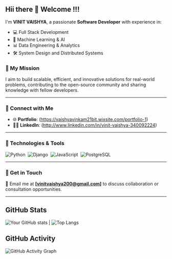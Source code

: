 ## Hii there 👋 Welcome !!!

I'm **VINIT VAISHYA**, a passionate **Software Developer** with experience in:
- 💻 Full Stack Development
- 🧠 Machine Learning & AI
- 📊 Data Engineering & Analytics
- 🛠️ System Design and Distributed Systems

### 🚀 My Mission
I aim to build scalable, efficient, and innovative solutions for real-world problems, contributing to the open-source community and sharing knowledge with fellow developers.

---


### 🌟 Connect with Me
- 🌐 **Portfolio**: (https://vaishyavinkam21bit.wixsite.com/portfolio-1)
- 🧑‍💼 **LinkedIn**: (http://www.linkedin.com/in/vinit-vaishya-340092224)
---

### 🔧 Technologies & Tools
![Python](https://img.shields.io/badge/-Python-05122A?style=flat&logo=python)&nbsp;
![Django](https://img.shields.io/badge/-Django-05122A?style=flat&logo=django)&nbsp;
![JavaScript](https://img.shields.io/badge/-JavaScript-05122A?style=flat&logo=javascript)&nbsp;
![PostgreSQL](https://img.shields.io/badge/-PostgreSQL-05122A?style=flat&logo=postgresql)&nbsp;

---

### 📩 Get in Touch
📧 Email me at **[vinitvaishya200@gmail.com]** to discuss collaboration or consultation opportunities.

---

## GitHub Stats
![Your GitHub stats](https://github-readme-stats.vercel.app/api?username=vinitvaishya&show_icons=true&theme=radical) |  ![Top Langs](https://github-readme-stats.vercel.app/api/top-langs/?username=vinitvaishya&layout=compact&theme=radical)

## GitHub Activity
![GitHub Activity Graph](https://github-readme-activity-graph.cyclic.app/graph?username=yourusername&theme=github)




